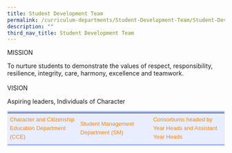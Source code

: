 ```yaml
---
title: Student Development Team
permalink: /curriculum-departments/Student-Development-Team/Student-Development-Team/
description: ""
third_nav_title: Student Development Team
---
```

MISSION

  
To nurture students to demonstrate the values of respect, responsibility, resilience, integrity, care, harmony, excellence and teamwork.  
   
VISION

Aspiring leaders, Individuals of Character

  

<table width="1104" class="iveo_table ives_tab_simple2" style="margin: 0px; outline: 0px; padding: 0px; border-collapse: collapse; border-width: 4px 1px; border-style: solid; border-color: rgb(170, 188, 254) rgb(234, 234, 234); border-image: initial; background-color: rgb(232, 237, 255); max-width: 100%; color: rgb(0, 0, 0); font-family: Helvetica; font-size: 13px; font-style: normal; font-variant-ligatures: normal; font-variant-caps: normal; font-weight: 400; letter-spacing: normal; orphans: 2; text-align: left; text-transform: none; white-space: normal; widows: 2; word-spacing: 0px; -webkit-text-stroke-width: 0px; text-decoration-thickness: initial; text-decoration-style: initial; text-decoration-color: initial; width: 658.6px;"><colgroup class="" style="margin: 0px; outline: 0px; padding: 0px;"><col width="368" span="3" class="" style="margin: 0px; outline: 0px; padding: 0px;"></colgroup><tbody class="" style="margin: 0px; outline: 0px; padding: 0px;"><tr height="39" class="" style="margin: 0px; outline: 0px; padding: 0px;"><td height="39" class="" width="368" style="margin: 0px; outline: 0px; padding: 5px; text-align: left; color: rgb(34, 34, 34); border-bottom: 1px solid rgb(255, 255, 255); width: 223px;"><p class="" style="margin: 0px; outline: 0px; padding: 0px; line-height: 20px !important; color: rgb(0, 0, 0); font-family: Helvetica; font-size: 13px;"><span class="" style="margin: 0px; outline: 0px; padding: 0px;"><a href="/curriculum-departments/Student-Development-Team/CCE" class="" target="" style="margin: 0px; outline: 0px; padding: 0px; color: rgb(255, 132, 0); text-decoration: none;">Character and Citizenship Education Department (CCE)</a></span></p><p class="" style="margin: 0px; outline: 0px; padding: 0px; line-height: 20px !important; color: rgb(0, 0, 0); font-family: Helvetica; font-size: 13px;"></p></td><td class="" width="368" style="margin: 0px; outline: 0px; padding: 5px; text-align: left; color: rgb(34, 34, 34); border-bottom: 1px solid rgb(255, 255, 255); width: 225px;"><p class="" style="margin: 0px; outline: 0px; padding: 0px; line-height: 20px !important; color: rgb(0, 0, 0); font-family: Helvetica; font-size: 13px;"><span class="" style="margin: 0px; outline: 0px; padding: 0px;"><a href="/curriculum-departments/Student-Development-Team/Student-Management-and-Well-Being-Team" class="" target="" style="margin: 0px; outline: 0px; padding: 0px; color: rgb(255, 132, 0); text-decoration: none;">Student Management Department (SM)</a></span><span class="" style="margin: 0px; outline: 0px; padding: 0px;">&nbsp;</span></p><p class="" style="margin: 0px; outline: 0px; padding: 0px; line-height: 20px !important; color: rgb(0, 0, 0); font-family: Helvetica; font-size: 13px;"></p></td><td class="" width="368" style="margin: 0px; outline: 0px; padding: 5px; text-align: left; color: rgb(34, 34, 34); border-bottom: 1px solid rgb(255, 255, 255);"><p class="" style="margin: 0px; outline: 0px; padding: 0px; line-height: 20px !important; color: rgb(0, 0, 0); font-family: Helvetica; font-size: 13px;"><span class="" style="margin: 0px; outline: 0px; padding: 0px;"><a href="/curriculum-departments/Student-Development-Team/Consortiums" class="" target="" style="margin: 0px; outline: 0px; padding: 0px; color: rgb(255, 132, 0); text-decoration: none;">Consortiums headed by Year Heads and Assistant Year Heads</a></span></p><p class="" style="margin: 0px; outline: 0px; padding: 0px; line-height: 20px !important; color: rgb(0, 0, 0); font-family: Helvetica; font-size: 13px;"></p></td></tr></tbody></table>

